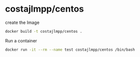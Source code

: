 # costajlmpp/centos

create the Image

```bash
docker build -t costajlmpp/centos .
```

Run a container

```bash
docker run -it --rm --name test costajlmpp/centos /bin/bash
```